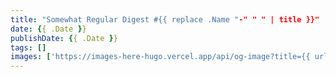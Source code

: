```yaml
---
title: "Somewhat Regular Digest #{{ replace .Name "-" " " | title }}"
date: {{ .Date }}
publishDate: {{ .Date }}
tags: []
images: ['https://images-here-hugo.vercel.app/api/og-image?title={{ urlquery (printf "Somewhat Regular Digest #%s" (replace .Name "-" " " | title  )) }}']
---
```

